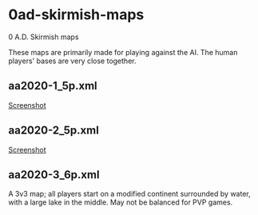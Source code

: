 # 0ad-skirmish-maps
0 A.D. Skirmish maps

These maps are primarily made for playing against the AI. The human
players' bases are very close together.

## aa2020-1_5p.xml

[Screenshot](https://wildfiregames.com/forum/index.php?/topic/28733-map-aa2020-1-2v3/)

## aa2020-2_5p.xml

[Screenshot](https://wildfiregames.com/forum/index.php?/topic/28724-map-aa2020-2-2v3/)

## aa2020-3_6p.xml

A 3v3 map; all players start on a modified continent surrounded by
water, with a large lake in the middle. May not be balanced for PVP games.


